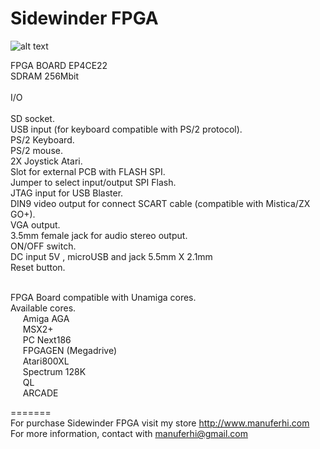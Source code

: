 # Sidewinder FPGA

![alt text](https://i.postimg.cc/pr5QGMW4/IMG-20181014-200007.jpg)

FPGA BOARD EP4CE22 <BR>
SDRAM 256Mbit <BR><BR>
I/O <BR><BR>
SD socket.<BR>
USB input (for keyboard compatible with PS/2 protocol).<BR>
PS/2 Keyboard.<BR>
PS/2 mouse.<BR>
2X Joystick Atari.<BR>
Slot for external PCB with FLASH SPI.<BR>
Jumper to select input/output SPI Flash.<BR>
JTAG input for USB Blaster.<BR>
DIN9 video output for connect SCART cable (compatible with Mistica/ZX GO+).<BR>
VGA output.<BR> 
3.5mm female jack for audio stereo output.<BR> 
ON/OFF switch.<BR>
DC input 5V , microUSB and jack 5.5mm X 2.1mm<BR>
Reset button.<BR><BR>

FPGA Board compatible with Unamiga cores.<BR>
Available cores.<BR>
&nbsp;&nbsp;&nbsp;&nbsp;	Amiga AGA<BR>
&nbsp;&nbsp;&nbsp;&nbsp;	MSX2+<BR>
&nbsp;&nbsp;&nbsp;&nbsp;	PC Next186<BR>
&nbsp;&nbsp;&nbsp;&nbsp;	FPGAGEN (Megadrive)<BR>
&nbsp;&nbsp;&nbsp;&nbsp;	Atari800XL<BR>
&nbsp;&nbsp;&nbsp;&nbsp;	Spectrum 128K<BR>
&nbsp;&nbsp;&nbsp;&nbsp;	QL<BR>
&nbsp;&nbsp;&nbsp;&nbsp;	ARCADE<BR>
	

=======<BR>
For purchase Sidewinder FPGA visit my store http://www.manuferhi.com<BR>
For more information, contact with manuferhi@gmail.com






